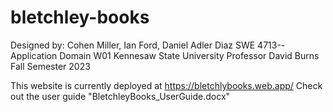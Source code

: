 # bletchley-books
Designed by: Cohen Miller, Ian Ford, Daniel Adler Diaz
SWE 4713--Application Domain W01
Kennesaw State University 
Professor David Burns
Fall Semester 2023

This website is currently deployed at https://bletchlybooks.web.app/
Check out the user guide "BletchleyBooks_UserGuide.docx"

